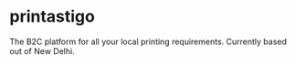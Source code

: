 # printastigo
The B2C platform for all your local printing requirements. Currently based out of New Delhi.
